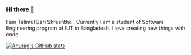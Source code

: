 ### Hi there 👋

I am Talimul Bari Shreshtho . Currently I am a student of Software Engineering program of IUT in Bangladesh. I love creating new things with code,

[![Anurag's GitHub stats](https://github-readme-stats.vercel.app/api?username=shrestho12)](https://github.com/anuraghazra/github-readme-stats)
